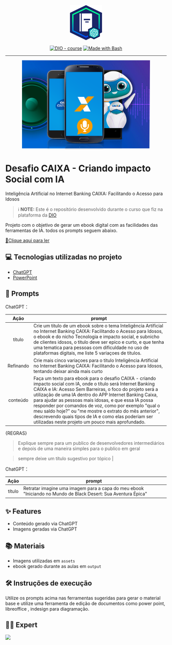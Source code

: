 
<p align="center">
    <img width="100" src="https://github.com/LeonelNog/Criando-impacto-Social-com-IA/blob/ff34518b5397a9335a225d95466f636e17d9e286/assets/banner.png">
</p>


<p align="center">
<a href="https://dio.me/"><img src="https://img.shields.io/badge/DIO-Course-28DA77?logo=youtube" alt="DIO - course"></a>
<a href="https://www.gnu.org/software/bash/" title="Go to Bash homepage"><img src="https://img.shields.io/badge/Prompt-Project-blue?logo=gnu-bash&amp;logoColor=white" alt="Made with Bash"></a></p>

-------


<p align="center">
<img 
    src="./assets/cover.png"
    width="400"  
/>
</p>

# Desafio CAIXA - Criando impacto Social com IA
Inteligência Artificial no Internet Banking CAIXA: Facilitando o Acesso para Idosos


 > ℹ️ **NOTE:** Este é o repositório desenvolvido durante o curso que fiz na plataforma da [DIO](https://dio.me)

Projeto com o objetivo de gerar um ebook digital com as facilidades das ferramentas de IA. todos os prompts
seguem abaixo.

<a href="output/Ebook - Black Desert.pdf" title="View PDF now"> 📕Clique aqui para ler</a>
## 💻 Tecnologias utilizadas no projeto

- [ChatGPT](https://chat.openai.com/) 
- [PowerPoint](https://www.microsoft.com/en/microsoft-365/powerpoint)

## 🧠 Prompts


ChatGPT：

|   Ação   | prompt                                                                                                                                                                                                                                                                         |
| :------: | ------------------------------------------------------------------------------------------------------------------------------------------------------------------------------------------------------------------------------------------------------------------------------ |
|  título  | Crie um titulo de um ebook sobre o tema Inteligência Artificial no Internet Banking CAIXA: Facilitando o Acesso para Idosos, o ebook e do nicho Tecnologia e impacto social, e subnicho de clientes idosos, o titulo deve ser epico e curto, e que tenha uma tematica para pessoas com dificuldade no uso de plataformas digitais, me liste 5 variaçoes de titulos.
|  Refinando  | Crie mais cinco variaçoes para o titulo Inteligência Artificial no Internet Banking CAIXA: Facilitando o Acesso para Idosos, tentando deixar ainda mais curto|
| conteúdo | Faça um texto para ebook para o desafio CAIXA - criando impacto social com IA, onde o título será Internet Banking CAIXA e IA: Acesso Sem Barreiras, o foco do projeto será a utilização de uma IA dentro do APP Internet Banking Caixa, para ajudar as pessoas mais idosas, e que essa IA possa responder por comandos de voz, como por exemplo "qual o meu saldo hoje?" ou "me mostre o extrato do mês anterior", descrevendo quais tipos de IA e como elas poderiam ser utilizadas neste projeto um pouco mais aprofundado.


{REGRAS} 

>Explique sempre para um publico de desenvolvedores intermediários e depois de uma maneira simples para o publico em geral

>sempre deixe um título sugestivo por tópico
|


ChatGPT：

|  Ação  | prompt                                                                                 |
| :----: | -------------------------------------------------------------------------------------- |
| título | Retratar imagine uma imagem para a capa do meu ebook "Iniciando no Mundo de Black Desert: Sua Aventura Épica" |

## ✨ Features

- Conteúdo gerado via ChatGPT
- Imagens geradas via ChatGPT

## 📚 Materiais

- Imagens utilizadas em `assets`
- ebook gerado durante as aulas em `output`

## 🛠️ Instruções de execução

Utilize os prompts acima nas ferramentas sugeridas para gerar o material base e utilize uma ferramenta de edição de documentos como power point, libreoffice , indesign para diagramação.

## 👨‍💻 Expert

<p>
    <img 
      align=left 
      margin=10 
      width=80 
      src="https://avatars.githubusercontent.com/u/195498049?v=4"
    />
